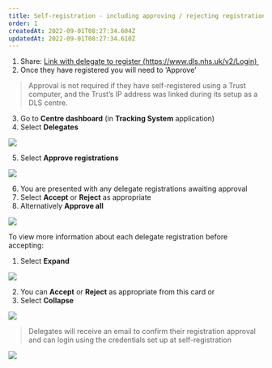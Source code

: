 ```yaml
---
title: Self-registration - including approving / rejecting registrations
order: 1
createdAt: 2022-09-01T08:27:34.604Z
updatedAt: 2022-09-01T08:27:34.610Z
---
```

1. Share: [Link with delegate to register (https://www.dls.nhs.uk/v2/Login) ​](https://www.dls.nhs.uk/v2/Login)
2. Once they have registered you will need to ‘Approve’ ​

> Approval is not required if they have self-registered using a Trust computer, and the Trust’s IP address was linked during its setup as a DLS centre.​

3. Go to **Centre dashboard** (in **Tracking System** application)
4. Select **Delegates**​

![](/img/registering-delegates-1.png)

5. Select **Approve registrations​**

![](/img/registering-delegates-2.png)

6. You are presented with any delegate registrations awaiting approval ​
7. Select **Accept** or **Reject** as appropriate​
8. Alternatively **Approve all​**

![](/img/registering-delegates-3.png)

To view more information about each delegate registration before accepting:​

1. Select **Expand**​

![](/img/registering-delegates-4.png)

2. You can **Accept** or **Reject** as appropriate from this card or​
3. Select **Collapse** ​

![](/img/registering-delegates-5.png)

> Delegates will receive an email to confirm their registration approval and can login using the credentials set up at self-registration​​

![](/img/cm-4-06-Self-reg.jpg)